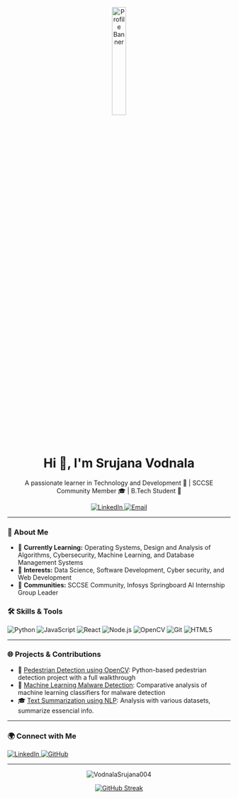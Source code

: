 <!-- Profile Header with a Cool Banner -->
<p align="center">
  <img src="https://media.licdn.com/dms/image/v2/D5603AQEu2IJ24BNxsw/profile-displayphoto-shrink_800_800/profile-displayphoto-shrink_800_800/0/1719803922113?e=1741824000&v=beta&t=i7flH1AjzgQz65gps104875T9rJrAnK6mTDJMaSdQW0" alt="Profile Banner" width="25%">
</p>

<h1 align="center">Hi 👋, I'm Srujana Vodnala</h1>
<p align="center">A passionate learner in Technology and Development 🌟 | SCCSE Community Member 🎓 | B.Tech Student 🚀</p>

<!-- Social Links -->
<p align="center">
  <a href="https://www.linkedin.com/in/vodnala-srujana-272a06278/" target="_blank">
    <img src="https://img.shields.io/badge/LinkedIn-0A66C2?style=for-the-badge&logo=linkedin&logoColor=white" alt="LinkedIn">
  </a>
  <a href="vodnalasrujana29@gmail.com" target="_blank">
    <img src="https://img.shields.io/badge/Email-D14836?style=for-the-badge&logo=gmail&logoColor=white" alt="Email">

  </a>
</p>

---

### 👀 About Me

- 🌱 **Currently Learning:** Operating Systems, Design and Analysis of Algorithms, Cybersecurity, Machine Learning, and Database Management Systems
- 👀 **Interests:** Data Science, Software Development, Cyber security, and Web Development
- 👥 **Communities:** SCCSE Community, Infosys Springboard AI Internship Group Leader

### 🛠️ Skills & Tools

<p align="left">
  <img src="https://img.shields.io/badge/Python-3776AB?style=for-the-badge&logo=python&logoColor=white" alt="Python"/>
  <img src="https://img.shields.io/badge/JavaScript-F7DF1E?style=for-the-badge&logo=javascript&logoColor=black" alt="JavaScript"/>
  <img src="https://img.shields.io/badge/React-61DAFB?style=for-the-badge&logo=react&logoColor=black" alt="React"/>
  <img src="https://img.shields.io/badge/Node.js-339933?style=for-the-badge&logo=nodedotjs&logoColor=white" alt="Node.js"/>
  <img src="https://img.shields.io/badge/OpenCV-5C3EE8?style=for-the-badge&logo=opencv&logoColor=white" alt="OpenCV"/>
  <img src="https://img.shields.io/badge/Git-F05032?style=for-the-badge&logo=git&logoColor=white" alt="Git"/>
  <img src="https://img.shields.io/badge/HTML5-E34F26?style=for-the-badge&logo=html5&logoColor=white" alt="HTML5"/>
</p>

---

### 🌐 Projects & Contributions

- 🎉 [Pedestrian Detection using OpenCV](https://github.com/VodnalaSrujana004/Pedestrian-Detection-RRP): Python-based pedestrian detection project with a full walkthrough
- 🚀 [Machine Learning Malware Detection](https://github.com/VodnalaSrujana004/phishing-website-detection-content-based ): Comparative analysis of machine learning classifiers for malware detection
- 🎓  [Text Summarization using NLP](https://github.com/VodnalaSrujana004/Text_Summarization_infosys): Analysis with various datasets, summarize essencial info.
---

### 🌍 Connect with Me

<p align="left">
  <a href="https://www.linkedin.com/in/vodnala-srujana-272a06278/" target="_blank">
    <img src="https://img.shields.io/badge/LinkedIn-0A66C2?style=for-the-badge&logo=linkedin&logoColor=white" alt="LinkedIn">
  </a>
  <a href="https://github.com/VodnalaSrujana004" target="_blank">
    <img src="https://img.shields.io/badge/GitHub-171515?style=for-the-badge&logo=github&logoColor=white" alt="GitHub">
  </a>
</p>

---

<p align="center">
  <img src="https://komarev.com/ghpvc/?username=VodnalaSrujana004&label=Profile%20views&color=0e75b6&style=flat" alt="VodnalaSrujana004" />
</p>
<p align="center">
  <a href="https://git.io/streak-stats">
    <img src="https://streak-stats.demolab.com?user=VodnalaSrujana004&theme=dark&hide_border=true" alt="GitHub Streak" />
  </a>
</p>



<!---
VodnalaSrujana004/VodnalaSrujana004 is a ✨ special ✨ repository because its `README.md` (this file) appears on your GitHub profile.
You can click the Preview link to take a look at your changes.
--->
